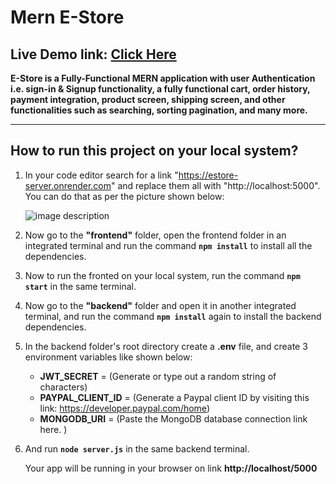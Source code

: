 # Mern E-Store

## Live Demo link: <a href="https://e-store-p9j0.onrender.com" target="_blank">Click Here</a>

**E-Store is a Fully-Functional MERN application with user Authentication i.e. sign-in & Signup functionality, a fully functional cart, order history, payment integration, product screen, shipping screen, and other functionalities such as searching, sorting pagination, and many more.**

<hr>

## How to run this project on your local system?

1. In your code editor search for a link "https://estore-server.onrender.com" and replace them all with "http://localhost:5000". You can do that as per the picture shown below:

   ![image description](image1.png)

2. Now go to the **"frontend"** folder, open the frontend folder in an integrated terminal and run the command **`npm install`** to install all the dependencies.

3. Now to run the fronted on your local system, run the command **`npm start`** in the same terminal.

4. Now go to the **"backend"** folder and open it in another integrated terminal, and run the command **`npm install`** again to install the backend dependencies.

5. In the backend folder's root directory create a **.env** file, and create 3 environment variables like shown below:

   - **JWT_SECRET** = (Generate or type out a random string of characters)
   - **PAYPAL_CLIENT_ID** = (Generate a Paypal client ID by visiting this link: https://developer.paypal.com/home)
   - **MONGODB_URI** = (Paste the MongoDB database connection link here. )

6. And run **`node server.js`** in the same backend terminal.

   Your app will be running in your browser on link **http://localhost/5000**
